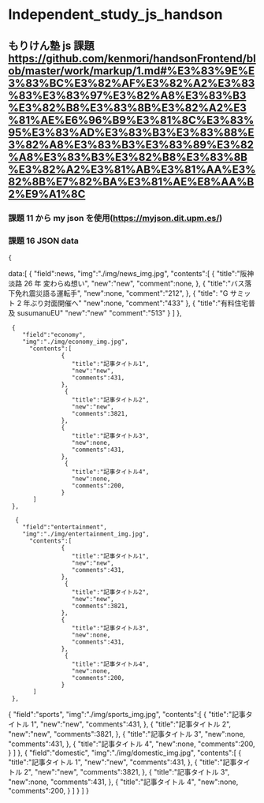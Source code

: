 # Independent_study_js_handson

## もりけん塾 js 課題 https://github.com/kenmori/handsonFrontend/blob/master/work/markup/1.md#%E3%83%9E%E3%83%BC%E3%82%AF%E3%82%A2%E3%83%83%E3%83%97%E3%82%A8%E3%83%B3%E3%82%B8%E3%83%8B%E3%82%A2%E3%81%AE%E6%96%B9%E3%81%8C%E3%83%95%E3%83%AD%E3%83%B3%E3%83%88%E3%82%A8%E3%83%B3%E3%83%89%E3%82%A8%E3%83%B3%E3%82%B8%E3%83%8B%E3%82%A2%E3%81%AB%E3%81%AA%E3%82%8B%E7%82%BA%E3%81%AE%E8%AA%B2%E9%A1%8C

### 課題 11 から my json を使用(https://myjson.dit.upm.es/)

### 課題 16 JSON data

    {

data:[
{
"field":news,
"img":"./img/news_img.jpg",
"contents":[
{
"title":"阪神淡路 26 年 変わらぬ想い",
"new":"new",
"comment":none,
},
{
"title":"バス落下免れ震災語る運転手",
"new":none,
"comment":"212",
},
{
"title": "G サミット 2 年ぶり対面開催へ"
"new":none,
"comment":"433"
},
{
"title":"有料住宅普及 susumanuEU"
"new":"new"
"comment":"513"
}
]
},

     {
        "field":"economy",
        "img":"./img/economy_img.jpg",
          "contents":[
                   {
                      "title":"記事タイトル1",
                      "new":"new",
                      "comments":431,
                   },
                    {
                      "title":"記事タイトル2",
                      "new":"new",
                      "comments":3821,
                   },
                   {
                      "title":"記事タイトル3",
                      "new":none,
                      "comments":431,
                   },
                    {
                      "title":"記事タイトル4",
                      "new":none,
                      "comments":200,
                   }
           ]
     },

      {
        "field":"entertainment",
        "img":"./img/entertainment_img.jpg",
          "contents":[
                   {
                      "title":"記事タイトル1",
                      "new":"new",
                      "comments":431,
                   },
                    {
                      "title":"記事タイトル2",
                      "new":"new",
                      "comments":3821,
                   },
                   {
                      "title":"記事タイトル3",
                      "new":none,
                      "comments":431,
                   },
                    {
                      "title":"記事タイトル4",
                      "new":none,
                      "comments":200,
                   }
           ]
     },

{
"field":"sports",
"img":"./img/sports_img.jpg",
"contents":[
{
"title":"記事タイトル 1",
"new":"new",
"comments":431,
},
{
"title":"記事タイトル 2",
"new":"new",
"comments":3821,
},
{
"title":"記事タイトル 3",
"new":none,
"comments":431,
},
{
"title":"記事タイトル 4",
"new":none,
"comments":200,
}
]
},
{
"field":"domestic",
"img":"./img/domestic_img.jpg",
"contents":[
{
"title":"記事タイトル 1",
"new":"new",
"comments":431,
},
{
"title":"記事タイトル 2",
"new":"new",
"comments":3821,
},
{
"title":"記事タイトル 3",
"new":none,
"comments":431,
},
{
"title":"記事タイトル 4",
"new":none,
"comments":200,
}
]
}
]
}
